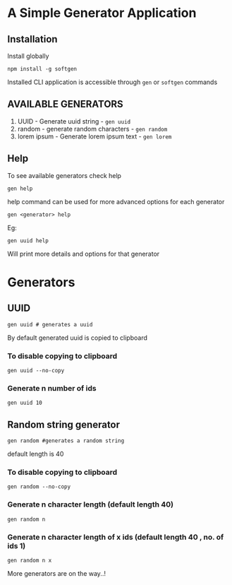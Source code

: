 # A Simple Generator Application

## Installation

Install globally

```shell
npm install -g softgen
```

Installed CLI application is accessible through `gen` or `softgen` commands

## AVAILABLE GENERATORS

1. UUID - Generate uuid string - `gen uuid`
2. random - generate random characters - `gen random`
3. lorem ipsum - Generate lorem ipsum text - `gen lorem`

## Help

To see available generators check help

```shell
gen help
```

help command can be used for more advanced options for each generator

```shell
gen <generator> help
```

Eg:

```shell
gen uuid help
```

Will print more details and options for that generator

# Generators

## UUID

```shell
gen uuid # generates a uuid
```

By default generated uuid is copied to clipboard

### To disable copying to clipboard

```shell
gen uuid --no-copy
```

### Generate n number of ids

```shell
gen uuid 10
```

## Random string generator

```shell
gen random #generates a random string
```

default length is 40

### To disable copying to clipboard

```shell
gen random --no-copy
```

### Generate n character length (default length 40)

```shell
gen random n
```

### Generate n character length of x ids (default length 40 , no. of ids 1)

```shell
gen random n x
```

More generators are on the way..!

